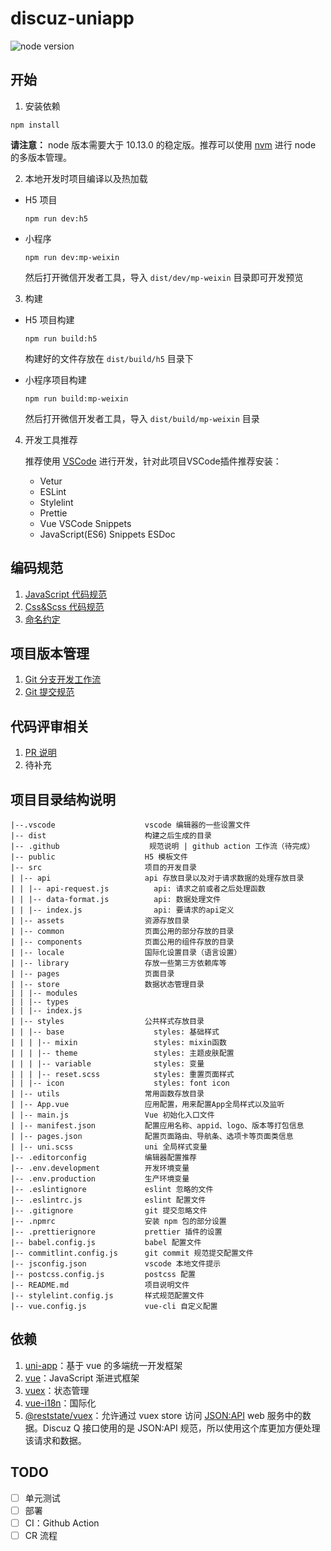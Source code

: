 # discuz-uniapp

![node version](https://img.shields.io/badge/node-%3E%3D10.13.0-blue)

## 开始

1. 安装依赖
  ```
  npm install
  ```

**请注意：** node 版本需要大于 10.13.0 的稳定版。推荐可以使用 [nvm](https://github.com/nvm-sh/nvm) 进行 node 的多版本管理。

2. 本地开发时项目编译以及热加载
- H5 项目
  ```
  npm run dev:h5
  ```

- 小程序
  ```
  npm run dev:mp-weixin
  ```

  然后打开微信开发者工具，导入 `dist/dev/mp-weixin` 目录即可开发预览

3. 构建
- H5 项目构建
  ```
  npm run build:h5
  ```
  构建好的文件存放在 `dist/build/h5` 目录下

- 小程序项目构建
  ```
  npm run build:mp-weixin
  ```

  然后打开微信开发者工具，导入 `dist/build/mp-weixin` 目录

4. 开发工具推荐

    推荐使用 [VSCode](https://code.visualstudio.com/) 进行开发，针对此项目VSCode插件推荐安装：
   - Vetur
   - ESLint
   - Stylelint
   - Prettie
   - Vue VSCode Snippets
   - JavaScript(ES6) Snippets ESDoc

## 编码规范

1. [JavaScript 代码规范](./.github/JAVASCRIPT_STYLE.md)
2. [Css&Scss 代码规范](./.github/CSS_STYLE.md)
3. [命名约定](./.github/NAMING.md)

## 项目版本管理
1. [Git 分支开发工作流](./.github/GIT_BRANCH_FLOW.md)
2. [Git 提交规范](./.github/COMMIT_STYLE.md)

## 代码评审相关
1. [PR 说明](./.github/PR_TML.md)
2. 待补充

## 项目目录结构说明
```
|--.vscode                    vscode 编辑器的一些设置文件
|-- dist                      构建之后生成的目录
|-- .github                    规范说明 | github action 工作流（待完成）
|-- public                    H5 模板文件
|-- src                       项目的开发目录
| |-- api                     api 存放目录以及对于请求数据的处理存放目录
| | |-- api-request.js          api: 请求之前或者之后处理函数
| | |-- data-format.js          api: 数据处理文件
| | |-- index.js                api: 要请求的api定义
| |-- assets                  资源存放目录
| |-- common                  页面公用的部分存放的目录
| |-- components              页面公用的组件存放的目录
| |-- locale                  国际化设置目录（语言设置）
| |-- library                 存放一些第三方依赖库等
| |-- pages                   页面目录
| |-- store                   数据状态管理目录
| | |-- modules
| | |-- types
| | |-- index.js
| |-- styles                  公共样式存放目录
| | |-- base                    styles: 基础样式
| | | |-- mixin                 styles: mixin函数
| | | |-- theme                 styles: 主题皮肤配置
| | | |-- variable              styles: 变量
| | | |-- reset.scss            styles: 重置页面样式
| | |-- icon                    styles: font icon
| |-- utils                   常用函数存放目录
| |-- App.vue                 应用配置，用来配置App全局样式以及监听
| |-- main.js                 Vue 初始化入口文件
| |-- manifest.json           配置应用名称、appid、logo、版本等打包信息
| |-- pages.json              配置页面路由、导航条、选项卡等页面类信息
| |-- uni.scss                uni 全局样式变量
|-- .editorconfig             编辑器配置推荐
|-- .env.development          开发环境变量
|-- .env.production           生产环境变量
|-- .eslintignore             eslint 忽略的文件
|-- .eslintrc.js              eslint 配置文件
|-- .gitignore                git 提交忽略文件
|-- .npmrc                    安装 npm 包的部分设置
|-- .prettierignore           prettier 插件的设置
|-- babel.config.js           babel 配置文件
|-- commitlint.config.js      git commit 规范提交配置文件
|-- jsconfig.json             vscode 本地文件提示
|-- postcss.config.js         postcss 配置
|-- README.md                 项目说明文件
|-- stylelint.config.js       样式规范配置文件
|-- vue.config.js             vue-cli 自定义配置
```

## 依赖
1. [uni-app](https://uniapp.dcloud.io/)：基于 vue 的多端统一开发框架
2. [vue](https://cn.vuejs.org/index.html)：JavaScript 渐进式框架
3. [vuex](https://vuex.vuejs.org/zh/)：状态管理
4. [vue-i18n](https://kazupon.github.io/vue-i18n/zh/)：国际化
5. [@reststate/vuex](https://vuex.reststate.codingitwrong.com/#synopsis)：允许通过 vuex store 访问 [JSON:API](https://jsonapi.org/) web 服务中的数据。Discuz Q 接口使用的是 JSON:API 规范，所以使用这个库更加方便处理该请求和数据。

## TODO

- [ ] 单元测试
- [ ] 部署
- [ ] CI：Github Action
- [ ] CR 流程

